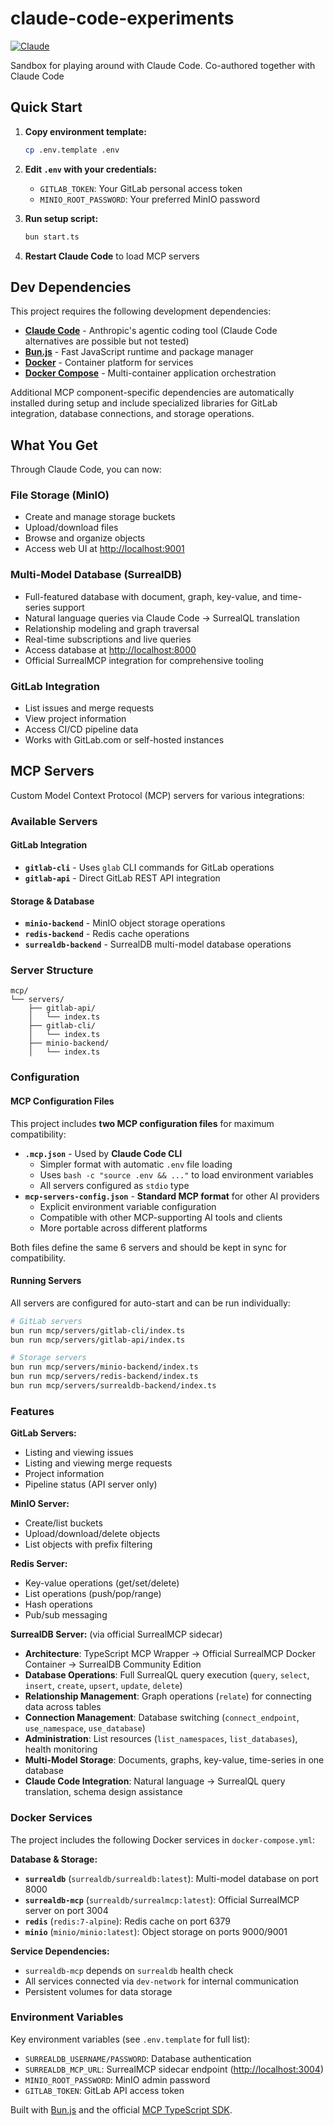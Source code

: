 # claude-code-experiments

[![Claude](https://img.shields.io/badge/Claude-D97757?style=for-the-badge&logo=claude&logoColor=white)](https://claude.ai/code)

Sandbox for playing around with Claude Code. Co-authored together with Claude
Code

## Quick Start

1. **Copy environment template:**

   ```bash
   cp .env.template .env
   ```

2. **Edit `.env` with your credentials:**
   - `GITLAB_TOKEN`: Your GitLab personal access token
   - `MINIO_ROOT_PASSWORD`: Your preferred MinIO password

3. **Run setup script:**

   ```bash
   bun start.ts
   ```

4. **Restart Claude Code** to load MCP servers

## Dev Dependencies

This project requires the following development dependencies:

- **[Claude Code](https://claude.ai/code)** - Anthropic's agentic coding tool
  (Claude Code alternatives are possible but not tested)
- **[Bun.js](https://bun.sh/)** - Fast JavaScript runtime and package manager
- **[Docker](https://www.docker.com/)** - Container platform for services
- **[Docker Compose](https://docs.docker.com/compose/)** - Multi-container
  application orchestration

Additional MCP component-specific dependencies are automatically installed
during setup and include specialized libraries for GitLab integration, database
connections, and storage operations.

## What You Get

Through Claude Code, you can now:

### **File Storage (MinIO)**

- Create and manage storage buckets
- Upload/download files
- Browse and organize objects
- Access web UI at <http://localhost:9001>

### **Multi-Model Database (SurrealDB)**

- Full-featured database with document, graph, key-value, and time-series
  support
- Natural language queries via Claude Code → SurrealQL translation
- Relationship modeling and graph traversal
- Real-time subscriptions and live queries
- Access database at <http://localhost:8000>
- Official SurrealMCP integration for comprehensive tooling

### **GitLab Integration**

- List issues and merge requests
- View project information
- Access CI/CD pipeline data
- Works with GitLab.com or self-hosted instances

## MCP Servers

Custom Model Context Protocol (MCP) servers for various integrations:

### Available Servers

#### GitLab Integration

- **`gitlab-cli`** - Uses `glab` CLI commands for GitLab operations
- **`gitlab-api`** - Direct GitLab REST API integration

#### Storage & Database

- **`minio-backend`** - MinIO object storage operations
- **`redis-backend`** - Redis cache operations
- **`surrealdb-backend`** - SurrealDB multi-model database operations

### Server Structure

```text
mcp/
└── servers/
    ├── gitlab-api/
    │   └── index.ts
    ├── gitlab-cli/
    │   └── index.ts
    ├── minio-backend/
    │   └── index.ts
```

### Configuration

#### MCP Configuration Files

This project includes **two MCP configuration files** for maximum compatibility:

- **`.mcp.json`** - Used by **Claude Code CLI**
  - Simpler format with automatic `.env` file loading
  - Uses `bash -c "source .env && ..."` to load environment variables
  - All servers configured as `stdio` type
- **`mcp-servers-config.json`** - **Standard MCP format** for other AI providers
  - Explicit environment variable configuration
  - Compatible with other MCP-supporting AI tools and clients
  - More portable across different platforms

Both files define the same 6 servers and should be kept in sync for
compatibility.

#### Running Servers

All servers are configured for auto-start and can be run individually:

```bash
# GitLab servers
bun run mcp/servers/gitlab-cli/index.ts
bun run mcp/servers/gitlab-api/index.ts

# Storage servers
bun run mcp/servers/minio-backend/index.ts
bun run mcp/servers/redis-backend/index.ts
bun run mcp/servers/surrealdb-backend/index.ts
```

### Features

**GitLab Servers:**

- Listing and viewing issues
- Listing and viewing merge requests
- Project information
- Pipeline status (API server only)

**MinIO Server:**

- Create/list buckets
- Upload/download/delete objects
- List objects with prefix filtering

**Redis Server:**

- Key-value operations (get/set/delete)
- List operations (push/pop/range)
- Hash operations
- Pub/sub messaging

**SurrealDB Server:** (via official SurrealMCP sidecar)

- **Architecture**: TypeScript MCP Wrapper → Official SurrealMCP Docker
  Container → SurrealDB Community Edition
- **Database Operations**: Full SurrealQL query execution (`query`, `select`,
  `insert`, `create`, `upsert`, `update`, `delete`)
- **Relationship Management**: Graph operations (`relate`) for connecting data
  across tables
- **Connection Management**: Database switching (`connect_endpoint`,
  `use_namespace`, `use_database`)
- **Administration**: List resources (`list_namespaces`, `list_databases`),
  health monitoring
- **Multi-Model Storage**: Documents, graphs, key-value, time-series in one
  database
- **Claude Code Integration**: Natural language → SurrealQL query translation,
  schema design assistance

### Docker Services

The project includes the following Docker services in `docker-compose.yml`:

**Database & Storage:**

- **`surrealdb`** (`surrealdb/surrealdb:latest`): Multi-model database on port
  8000
- **`surrealdb-mcp`** (`surrealdb/surrealmcp:latest`): Official SurrealMCP
  server on port 3004
- **`redis`** (`redis:7-alpine`): Redis cache on port 6379
- **`minio`** (`minio/minio:latest`): Object storage on ports 9000/9001

**Service Dependencies:**

- `surrealdb-mcp` depends on `surrealdb` health check
- All services connected via `dev-network` for internal communication
- Persistent volumes for data storage

### Environment Variables

Key environment variables (see `.env.template` for full list):

- `SURREALDB_USERNAME/PASSWORD`: Database authentication
- `SURREALDB_MCP_URL`: SurrealMCP sidecar endpoint (<http://localhost:3004>)
- `MINIO_ROOT_PASSWORD`: MinIO admin password
- `GITLAB_TOKEN`: GitLab API access token

Built with [Bun.js](https://bun.sh/) and the official
[MCP TypeScript SDK](https://github.com/modelcontextprotocol/typescript-sdk).
